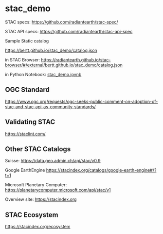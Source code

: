 # stac_demo

STAC specs: https://github.com/radiantearth/stac-spec/

STAC API specs: https://github.com/radiantearth/stac-api-spec

Sample Static catalog

https://bertt.github.io/stac_demo/catalog.json

in STAC Browser: https://radiantearth.github.io/stac-browser/#/external/bertt.github.io/stac_demo/catalog.json

in Python Notebook: [stac_demo.ipynb](stac_demo.ipynb)

## OGC Standard

https://www.ogc.org/requests/ogc-seeks-public-comment-on-adoption-of-stac-and-stac-api-as-community-standards/

## Validating STAC

https://staclint.com/

## Other STAC Catalogs

Suisse: https://data.geo.admin.ch/api/stac/v0.9

Google EarthEngine https://stacindex.org/catalogs/google-earth-engine#/?t=1

Microsoft Planetary Computer: https://planetarycomputer.microsoft.com/api/stac/v1

Overview site: https://stacindex.org

## STAC Ecosystem

https://stacindex.org/ecosystem
